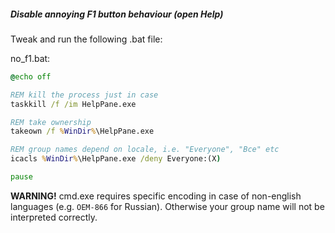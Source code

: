 ##### Disable annoying F1 button behaviour (open Help)

Tweak and run the following .bat file:

no_f1.bat:
```bat
@echo off

REM kill the process just in case
taskkill /f /im HelpPane.exe

REM take ownership
takeown /f %WinDir%\HelpPane.exe

REM group names depend on locale, i.e. "Everyone", "Все" etc
icacls %WinDir%\HelpPane.exe /deny Everyone:(X)

pause
```
**WARNING!** cmd.exe requires specific encoding in case of non-english languages (e.g. `OEM-866` for Russian). Otherwise your group name will not be interpreted correctly.
